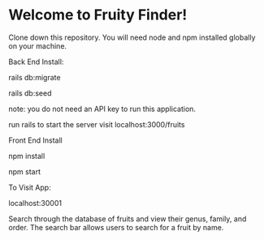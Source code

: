 # Welcome to Fruity Finder!
Clone down this repository. You will need node and npm installed globally on your machine.

Back End Install:

rails db:migrate

rails db:seed

note: you do not need an API key to run this application. 

run rails to start the server
visit localhost:3000/fruits

Front End Install 

npm install

npm start 

To Visit App:

localhost:30001

Search through the database of fruits and view their genus, family, and order. The search bar allows users to search for a fruit by name. 


